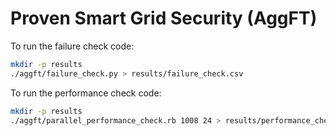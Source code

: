 # Proven Smart Grid Security (AggFT)

To run the failure check code:

```bash
mkdir -p results
./aggft/failure_check.py > results/failure_check.csv
```

To run the performance check code:

```bash
mkdir -p results
./aggft/parallel_performance_check.rb 1008 24 > results/performance_check.csv
```

